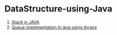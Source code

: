 # DataStructure-using-Java
1. [Stack in JAVA](https://github.com/Abhi9935/DataStructure-using-Java/blob/master/Stack.java)
2. [Queue implementation in java using Arrays](https://github.com/Abhi9935/DataStructure-using-Java/blob/master/Queue.java)
